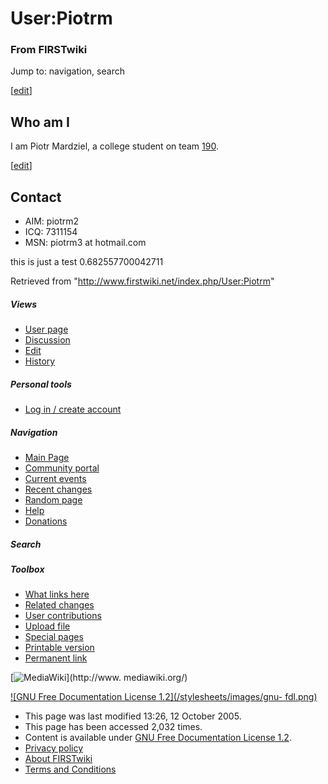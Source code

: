 # User:Piotrm

### From FIRSTwiki

Jump to: navigation, search

[[edit](/index.php?title=User:Piotrm&action=edit&section=1 "Edit section: Who
am I" )]

## Who am I

I am Piotr Mardziel, a college student on team [190](/index.php/190 "190" ).

[[edit](/index.php?title=User:Piotrm&action=edit&section=2 "Edit section:
Contact" )]

## Contact

  * AIM: piotrm2 
  * ICQ: 7311154 
  * MSN: piotrm3 at hotmail.com 

this is just a test 0.682557700042711

Retrieved from "<http://www.firstwiki.net/index.php/User:Piotrm>"

##### Views

  * [User page](/index.php/User:Piotrm)
  * [Discussion](/index.php/User_talk:Piotrm)
  * [Edit](/index.php?title=User:Piotrm&action=edit)
  * [History](/index.php?title=User:Piotrm&action=history)

##### Personal tools

  * [Log in / create account](/index.php?title=Special:Userlogin&returnto=User:Piotrm)

[](/index.php/Main_Page "Main Page" )

##### Navigation

  * [Main Page](/index.php/Main_Page)
  * [Community portal](/index.php/FIRSTwiki:Community_portal)
  * [Current events](/index.php/Current_events)
  * [Recent changes](/index.php/Special:Recentchanges)
  * [Random page](/index.php/Special:Random)
  * [Help](/index.php/Help:Contents)
  * [Donations](/index.php/FIRSTwiki:Site_support)

##### Search



##### Toolbox

  * [What links here](/index.php/Special:Whatlinkshere/User:Piotrm)
  * [Related changes](/index.php/Special:Recentchangeslinked/User:Piotrm)
  * [User contributions](/index.php/Special:Contributions/Piotrm)
  * [Upload file](/index.php/Special:Upload)
  * [Special pages](/index.php/Special:Specialpages)
  * [Printable version](/index.php?title=User:Piotrm&printable=yes)
  * [Permanent link](/index.php?title=User:Piotrm&oldid=37820)

[![MediaWiki](/skins/common/images/poweredby_mediawiki_88x31.png)](http://www.
mediawiki.org/)

[![GNU Free Documentation License 1.2](/stylesheets/images/gnu-
fdl.png)](http://www.gnu.org/copyleft/fdl.html)

  * This page was last modified 13:26, 12 October 2005.
  * This page has been accessed 2,032 times.
  * Content is available under [GNU Free Documentation License 1.2](http://www.gnu.org/copyleft/fdl.html "http://www.gnu.org/copyleft/fdl.html" ).
  * [Privacy policy](/index.php/FIRSTwiki:Privacy_policy "FIRSTwiki:Privacy policy" )
  * [About FIRSTwiki](/index.php/FIRSTwiki:About "FIRSTwiki:About" )
  * [Terms and Conditions](/index.php/FIRSTwiki:Terms_and_conditions "FIRSTwiki:Terms and conditions" )

